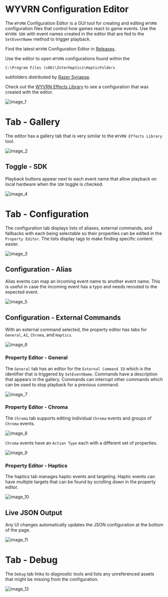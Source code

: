 # WYVRN Configuration Editor

The `WYVRN` Configuration Editor is a GUI tool for creating and editing `WYVRN` configuration files that control how games react to game events. Use the `WYVRN SDK` with event names created in the editor that are fed to the `SetEventName` method to trigger playback.

Find the latest `WYVRN` Configuration Editor in [Releases](https://github.com/WyvrnOfficial/WyvrnConfigurationEditor/releases).

Use the editor to open `WYVRN` configurations found within the 

```
C:\Program Files (x86)\InterHaptics\HapticFolders
```

subfolders distributed by [Razer Synapse](https://www.razer.com/synapse-4).

Check out the [WYVRN Effects Library](https://doc.wyvrn.com/tools/WyvrnEffectsLibrary/) to see a configuration that was created with the editor.

![image_1](images/image_1.png)

# Tab - Gallery

The editor has a gallery tab that is very similar to the `WYVRN Effects Library` tool.

![image_2](images/image_2.png)

## Toggle - SDK

Playback buttons appear next to each event name that allow playback on local hardware when the `SDK` toggle is checked.

![image_4](images/image_4.png)

# Tab - Configuration

The configuration tab displays lists of aliases, external commands, and fallbacks with each being selectable so their properties can be edited in the `Property Editor`. The lists display tags to make finding specific content easier.

![image_3](images/image_3.png)

## Configuration - Alias

Alias events can map an incoming event name to another event name. This is useful in case the incoming event has a typo and needs rerouted to the expected event.

![image_5](images/image_5.png)

## Configuration - External Commands

With an external command selected, the property editor has tabs for `General`, `AI`, `Chroma`, and `Haptics`.

![image_6](images/image_6.png)

### Property Editor - General

The `General` tab has an editor for the `External Command ID` which is the identifier that is triggered by `SetEventName`. Commands have a description that appears in the gallery. Commands can interrupt other commands which can be used to stop playback for a previous command.

![image_7](images/image_7.png)

### Property Editor - Chroma

The `Chroma` tab supports editing individual `Chroma` events and groups of `Chroma` events.

![image_8](images/image_8.png)

`Chroma` events have an `Action Type` each with a different set of properties.

![image_9](images/image_9.png)

### Property Editor - Haptics

The haptics tab manages haptic events and targeting. Haptic events can have multiple targets that can be found by scrolling down in the property editor.

![image_10](images/image_10.png)

## Live JSON Output

Any UI changes automatically updates the JSON configuration at the bottom of the page.

![image_11](images/image_11.png)

# Tab - Debug

The `Debug` tab links to diagnostic tools and lists any unreferenced assets that might be missing from the configuration.

![image_12](images/image_12.png)
